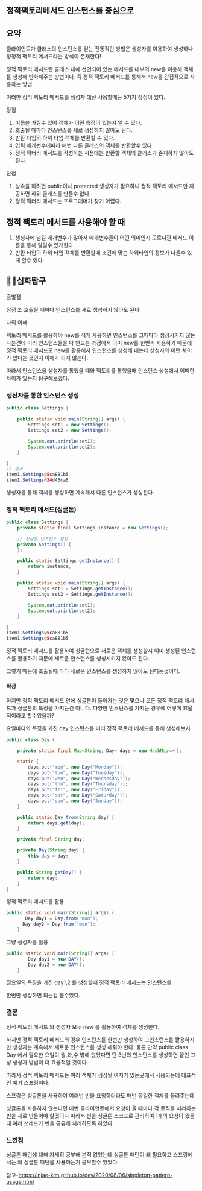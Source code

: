 ## 정적팩토리메서드 인스턴스를 중심으로



## 요약

클라이언트가 클래스의 인스턴스를 얻는 전통적인 방법은 생성자를 이용하여 생성하나 정정적 팩토리 메서드라는 방식이 존재한다!

정적 팩토리 메서드란 클래스 내에 선언되어 있는 메서드를 내부의 new를 이용해 객체를 생성해 반화해주는 방법이다. 즉 정적 팩토리 메서드를 통해서 new를 간접적으로 사용하는 방법.

이러한 정적 팩토리 메서드를 생성자 대신 사용할때는 5가지 장점이 있다. 

장점

1. 이름을 가질수 있어 객체가 어떤 특징이 있는지 알 수 있다.
2. 호출될 때마다 인스턴스를 새로 생성하지 않아도 된다.
3. 반환 타입의 하위 타입 객체를 반환할 수 있다.
4. 입력 매개변수에따라 매번 다른 클래스의 객체를 반환할수 있다
5. 정적 팩터리 메서드를 작성하는 시점에는 반환할 객체의 클래스가 존재하지 않아도 된다.

단점

1. 상속을 하려면 public이나 protected 생성자가 필요하니 정적 펙토리 메서드만 제공하면 하위 클래스를 만들수 없다.
2. 정적 팩터리 메서드는 프로그래머가 찾기 어렵다.

## 정적 팩토리 메서드를 사용해야 할 때

1. 생성자에 넘길 매개변수가 많아서 매개변수들이 어떤 의미인지 모르니깐 메서드 이름을 통해 알릴수 있게한다.
2. 반환 타입의 하위 타입 객체를 반환할때 조건에 맞는 하위타입의 정보가 나올수 있게 할수 있다.



## 🤷‍♀️심화탐구

출발점

장점 2: 호출될 때마다 인스턴스를 새로 생성하지 않아도 된다. 

나의 이해:

팩토리 메서드를 활용하야 new를 적게 사용하면 인스턴스를 그때마다 생성시키지 않는다는건데 미리 인스턴스들을 다 만드는 과정에서 이미 new를 한번씩 사용하기 때문에 정적 팩토리 메서드도 new를 활용해서 인스턴스를 생성해 내는데 생성자와 어떤 차이가 있다는 것인지 이해가 되지 않는다. 



따라서 인스턴스을 생성자를 통했을 때와 팩토리를 통했을때 인스턴스 생성에서 어떠한 차이가 있는지 탐구해보겠다. 



### 생산자를 통한 인스턴스 생성

``` java
public class Settings {

	public static void main(String[] args) {
		Settings set1 = new Settings();
		Settings set2 = new Settings();

		System.out.println(set1);
		System.out.println(set2);
	}

}
// 결과 
item1.Settings@5ca881b5
item1.Settings@24d46ca6

```

생성자를 통해 객체를 생성하면 계속해서 다른 인스턴스가 생성된다. 

### 정적 팩토리 메서드(싱글톤)

```java
public class Settings {
	private static final Settings instance = new Settings();

	// 싱글톤 인스턴스 생성
	private Settings() {
	};

	public static Settings getInstance() {
		return instance;
	}

	public static void main(String[] args) {
		Settings set1 = Settings.getInstance();
		Settings set2 = Settings.getInstance();

		System.out.println(set1);
		System.out.println(set2);
	}

}
item1.Settings@5ca881b5
item1.Settings@5ca881b5
```

정적 팩토리 메서드를 활용하여 싱글턴으로 새로운 객체를 생성할시 이미 생성된 인스턴스를 활용하기 때문에 새로운 인스턴스를 생성시키지 않아도 된다. 

그렇기 때문에 호출될때 마다 새로운 인스턴스를 생성하지 않아도 된다는것이다.



#### 확장 

하지만 정적 팩토리 메서드 안에 싱글톤이 들어가는 것은 맞으나 모든 정적 팩토리 메서드가 싱글톤의 특징을 가지는건 아니다. 다양한 인스턴스를 가지는 경우에 어떻게 효율적이라고 할수있을까?  

요일마다의 특징을 가진 day 인스턴스를 미리 정적 팩토리 메서드를 통해 생성해보자

```java
public class Day {

    private static final Map<String, Day> days = new HashMap<>();

    static {
        days.put("mon", new Day("Monday"));
        days.put("tue", new Day("Tuesday"));
        days.put("wen", new Day("Wednesday"));
        days.put("thu", new Day("Thursday"));
        days.put("fri", new Day("Friday"));
        days.put("sat", new Day("Saturday"));
        days.put("sun", new Day("Sunday"));
    }

    public static Day from(String day) {
        return days.get(day);
    }

    private final String day;

    private Day(String day) {
        this.day = day;
    }

    public String getDay() {
        return day;
    }
}
```

정적 팩토리 메서드를 활용

``` java
public static void main(String[] args) {
       Day day1 = Day.from("mon");
      Day day2 = Day.from("mon");
    }
```

그냥 생성자를 활용

```java
public static void main(String[] args) {
        Day day1 = new DAY();
        Day day2 = new DAY();
    }
```

월요일의 특징을 가진 day1,2 를 생성할때 정적 팩토리 메서드는 인스턴스를 

한번만 생성하면 되는걸 볼수있다.  



###  결론

정적 팩토리 메서드 와 생성자 모두 new 를 활용하여 객체를 생성한다.

하지만 정적 팩토리 메서드의 경우 인스턴스를 한번만 생성하여 그인스턴스를 활용하지만 생성자는 계속해서 새로운 인스턴스를 생성 해줘야 한다. 물론 만약 public class Day 에서 필요한 요일이 월,화,수 밖에 없었다면 단 3번의 인스턴스를 생성하면 끝인 그냥 생성자 방법이 더 효율적일 것이다. 

따라서 정적 팩토리 메서드는 여러 객체가 생성될 여지가 있는곳에서 사용되는데 대표적인 예가 스프링이다.

스프링은 싱글톤을 사용하여 여러번 빈을 요청하더라도 매번 동일한 객체를 돌려주는데 

싱글톤을 사용하지 않는다면 매번 클라이언트에서 요청이 올 때마다 각 로직을 처리하는 빈을 새로 만들어야 할것이다 따라서 빈을 싱글톤 스코프로 관리하여 1개의 요청이 왔을 때 여러 쓰레드가 빈을 공유해 처리하도록 하였다.



### 느낀점

싱글톤 패턴에 대해 자세히 공부해 본적 없었는데 싱글톤 패턴이 왜 필요하고 스프링에서는 왜 싱글톤 패턴을 사용하는지 공부할수 있었다. 



참고-https://injae-kim.github.io/dev/2020/08/06/singleton-pattern-usage.html
